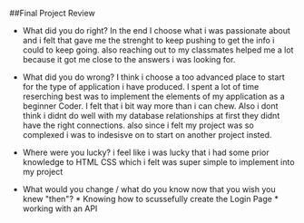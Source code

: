 ##Final Project Review

- What did you do right?
In the end I choose what i was passionate about and i felt that gave me the strenght to keep pushing to get the info i could to keep going. also reaching out to my classmates helped me a lot because it got me close to the answers i was looking for.
    
- What did you do wrong?
I think i choose a too advanced place to start for the type of application i have produced. I spent a lot of time reserching best was to implement the elements of my application as a beginner Coder. I felt that i bit way more than i can chew. Also i dont think i didnt do well with my database relationships at first they didnt have the right connections. also since i felt my project was so complexed i was to indesisve on to start on another project insted.


- Where were you lucky?
i feel like i was lucky that i had some prior knowledge to HTML CSS which i felt was super simple to implement into my project

- What would you change / what do you know now that you wish you knew "then"?
      * Knowing how to scussefully create the Login Page 
      * working with an API
      
